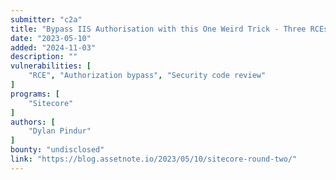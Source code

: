 ```yaml
---
submitter: "c2a"
title: "Bypass IIS Authorisation with this One Weird Trick - Three RCEs and Two Auth Bypasses in Sitecore 9.3"
date: "2023-05-10"
added: "2024-11-03"
description: ""
vulnerabilities: [
    "RCE", "Authorization bypass", "Security code review"
]
programs: [
    "Sitecore"
]
authors: [
    "Dylan Pindur"
]
bounty: "undisclosed"
link: "https://blog.assetnote.io/2023/05/10/sitecore-round-two/"
---
```




